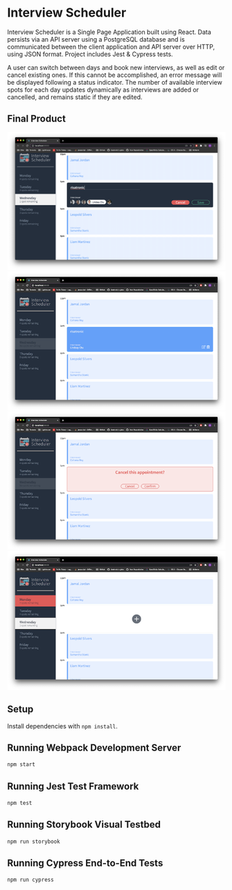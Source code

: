 # Interview Scheduler
 
 Interview Scheduler is a Single Page Application built using React. Data persists via an API server using a PostgreSQL database and is communicated between the client application and API server over HTTP, using JSON format. Project includes Jest & Cypress tests.

 A user can switch between days and book new interviews, as well as edit or cancel existing ones. If this cannot be accomplished, an error message will be displayed following a status indicator. The number of available interview spots for each day updates dynamically as interviews are added or cancelled, and remains static if they are edited.

 ## Final Product

!["Creating a new appointment"](https://github.com/risatronic/scheduler/blob/master/docs/1-create.png)
![Appointment has been created and spots decremented](https://github.com/risatronic/scheduler/blob/master/docs/2-view_delete.png)
![Confirm deletion](https://github.com/risatronic/scheduler/blob/master/docs/3-confirm.png)
![Appointment gone and spots incremented](https://github.com/risatronic/scheduler/blob/master/docs/4-deleted.png)

## Setup

Install dependencies with `npm install`.

## Running Webpack Development Server

```sh
npm start
```

## Running Jest Test Framework

```sh
npm test
```

## Running Storybook Visual Testbed

```sh
npm run storybook
```

## Running Cypress End-to-End Tests

```sh
npm run cypress
```

